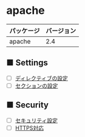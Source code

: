 # apache
|パッケージ|バージョン|
|:---|:---|
|apache|2.4|

## ■ Settings
- [ ] [ディレクティブの設定](https://github.com/thetaru/memorandum/tree/master/OS/Linux/CentOS8/apache/directive)
- [ ] [セクションの設定](https://github.com/thetaru/memorandum/tree/master/OS/Linux/CentOS8/apache/section)
## ■ Security
- [ ] [セキュリティ設定](https://github.com/thetaru/memorandum/tree/master/OS/Linux/CentOS8/apache/security)
- [ ] [HTTPS対応](https://github.com/thetaru/memorandum/tree/master/OS/Linux/CentOS8/apache/)
